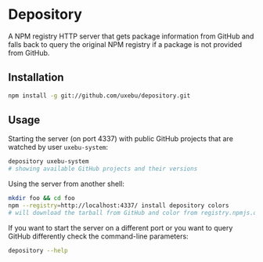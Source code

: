 # Depository

A NPM registry HTTP server that gets package information from GitHub and falls back
to query the original NPM registry if a package is not provided from GitHub.

## Installation

~~~bash
npm install -g git://github.com/uxebu/depository.git
~~~

## Usage

Starting the server (on port 4337) with public GitHub projects that are watched by user `uxebu-system`:

~~~bash
depository uxebu-system
# showing available GitHub projects and their versions
~~~

Using the server from another shell:

~~~bash
mkdir foo && cd foo
npm --registry=http://localhost:4337/ install depository colors
# will download the tarball from GitHub and color from registry.npmjs.org
~~~

If you want to start the server on a different port or you want to query GitHub differently
check the command-line parameters:

~~~bash
depository --help
~~~


